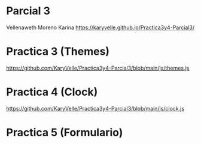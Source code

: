  
# Parcial 3
Vellenaweth Moreno Karina
https://karyvelle.github.io/Practica3y4-Parcial3/

# Practica 3 (Themes)
https://github.com/KaryVelle/Practica3y4-Parcial3/blob/main/js/themes.js

# Practica 4 (Clock)
https://github.com/KaryVelle/Practica3y4-Parcial3/blob/main/js/clock.js

# Practica 5 (Formulario)



